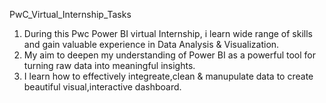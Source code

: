 PwC_Virtual_Internship_Tasks
1) During this Pwc Power BI virtual Internship, i learn wide range of skills and gain valuable experience in Data Analysis & Visualization.
2) My aim to deepen my understanding of Power BI as a powerful tool for turning raw data into meaningful insights.
3) I learn how to effectively integreate,clean & manupulate data to create beautiful visual,interactive dashboard.
